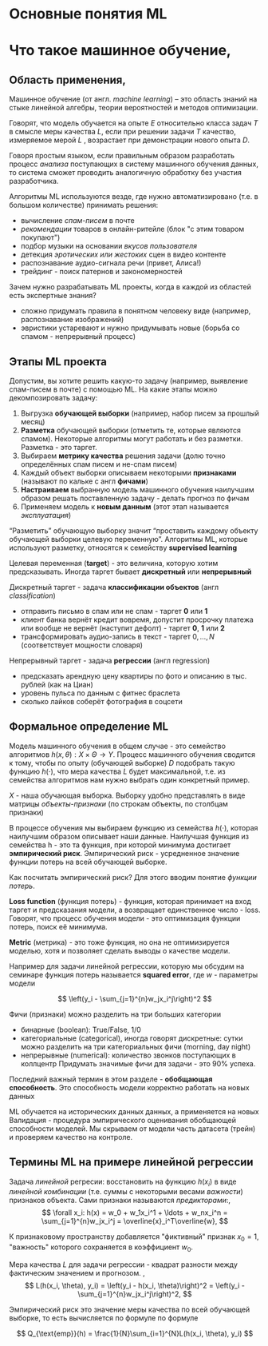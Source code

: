 # Основные понятия ML

# Что такое машинное обучение,

## Область применения,

Машинное обучение (от англ. *machine learning*) – это область знаний на стыке линейной алгебры, теории вероятностей и методов оптимизации.

Говорят, что модель обучается на опыте $E$ относительно класса задач $T$ в смысле меры качества $L$, если при решении задачи $T$ качество, измеряемое мерой $L$ , возрастает при демонстрации нового опыта $D$.

Говоря простым языком, если правильным образом разработать процесс *анализа* поступающих в систему машинного обучения данных, то система сможет проводить аналогичную обработку без участия разработчика.

Алгоритмы ML используются везде, где нужно автоматизировано (т.е. в большом количестве) принимать решения:

* вычисление *спам-писем* в почте
* *рекомендации* товаров в онлайн-ритейле (блок "с этим товаром покупают")
* подбор музыки на основании *вкусов пользователя*
* детекция *эротических или жестоких* сцен в видео контенте
* распознавание аудио-сигнала речи (привет, Алиса!)
* трейдинг - поиск патернов и закономерностей


Зачем нужно разрабатывать ML проекты, когда в каждой из областей есть экспертные знания?

* сложно придумать правила  в понятном человеку виде (например, распознавание изображений)
* эвристики устаревают и нужно придумывать новые (борьба со спамом - непрерывный процесс)

## Этапы ML проекта

Допустим, вы хотите решить какую-то задачу (например, выявление спам-писем в почте) с помощью ML. На какие этапы можно декомпозировать задачу:
1. Выгрузка **обучающей выборки** (например, набор писем за прошлый месяц)
1. **Разметка** обучающей выборки (отметить те, которые являются спамом). Некоторые алгоритмы могут работать и без разметки. Разметка - это таргет.
1. Выбираем **метрику качества** решения задачи (долю точно определённых спам писем и не-спам писем)
1. Каждый объект выборки описываем некоторыми **признаками** (называют по кальке с англ **фичами**)
1. **Настраиваем** выбранную модель машинного обучения наилучшим образом решать поставленную задачу - делать прогноз по фичам
1. Применяем модель к **новым данным** (этот этап называется *эксплуатация*)

“Разметить” обучающую выборку значит “проставить каждому объекту обучающей выборки целевую переменную”. Алгоритмы ML, которые используют разметку, относятся к семейству **supervised learning**

Целевая переменная (**target**) - это величина, которую хотим предсказывать. Иногда таргет бывает **дискретный** или **непрерывный**

Дискретный таргет - задача **классификации объектов** (англ *classification*)

* отправить письмо в спам или не спам - таргет **0** или **1**
* клиент банка вернёт кредит вовремя, допустит просрочку платежа или вообще не вернёт (наступит дефолт) - таргет **0**, **1** или **2**
* трансформировать аудио-запись в текст - таргет $0,\ldots ,N$ (соответствует мощности словаря) 

Непрерывный таргет - задача **регрессии** (англ regression)
* предсказать арендную цену квартиры по фото и описанию в тыс. рублей (как на Циан)
* уровень пульса по данным с фитнес браслета
* сколько лайков соберёт фотография в соцсети

## Формальное определение ML

Модель машинного обучения в общем случае  - это семейство алгоритмов $h(x, \theta): X \times \Theta \rightarrow Y$. Процесс машинного обучения сводится к тому, чтобы по опыту (обучающей выборке) $D$ подобрать такую функцию $h(\cdot)$, что мера качества $L$ будет максимальной, т.е. из семейства алгоритмов нам нужно выбрать один конкретный пример.

$X$ - наша обучающая выборка. Выборку удобно представлять в виде матрицы *объекты-признаки* (по строкам объекты, по столбцам признаки)

В процессе обучения мы выбираем функцию из семейства $h(\cdot)$, которая наилучшим образом описывает наши данные.
Наилучшая функция из семейства h - это та функция, при которой минимума достигает **эмпирический риск**.  Эмпирический риск - усредненное значение функции потерь на всей обучающей выборке. 

Как посчитать эмпирический риск? Для этого вводим понятие *функции потерь*.

**Loss function**  (функция потерь) - функция, которая принимает на вход таргет и предсказания модели, а возвращает единственное число - loss. Говорят, что процесс обучения модели - это оптимизация функции потерь, поиск её минимума.

**Metric** (метрика) - это тоже функция, но она не оптимизируется моделью, хотя и позволяет сделать выводы о качестве модели.

Например для задачи линейной регрессии, которую мы обсудим на семинаре функция потерь называется **squared error**, где $w$ - параметры модели

$$
\left(y_i -  \sum_{j=1}^{n}w_jx_i^j\right)^2
$$

Фичи (признаки) можно разделить на три больших категории
* бинарные (boolean): True/False, 1/0
* категориальные (categorical), иногда говорят дискретные: сутки можно разделить на три категориальных фичи (morning, day night)
* непрерывные (numerical): количество звонков поступающих в коллцентр
Придумать значимые фичи для задачи - это 90% успеха.

Последний важный термин в этом разделе - **обобщающая способность**. Это способность модели корректно работать на новых данных

ML обучается на исторических данных данных, а применяется на новых
Валидация - процедура эмпирического оценивания обобщающей способности моделей. Мы скрываем от модели часть датасета (трейн) и проверяем качество на контроле.


## Термины ML на примере линейной регрессии

Задача *линейной* регресии: восстановить на функцию $h(x_i)$ в виде *линейной комбинации* (т.е. суммы с некоторыми весами *важности*) признаков объекта. Сами признаки называются *предикторами*:,
$$
\forall x_i: h(x) = w_0 + w_1x_i^1 + \ldots + w_nx_i^n = \sum_{j=1}^{n}w_jx_i^j = \overline{x}_i^T\overline{w},
$$

К признаковому пространству добавляется "фиктивный" признак $x_0=1$, "важность" которого сохраняется в коэффициент $w_0$.

Мера качества $L$ для задачи регрессии - квадрат разности между фактическим значением и прогнозом. ,
$$
L(h(x_i, \theta), y_i) = \left(y_i - h(x_i, \theta)\right)^2 = \left(y_i -  \sum_{j=1}^{n}w_jx_i^j\right)^2,
$$

Эмпирический риск это значение меры качества по всей обучающей выборке, то есть вычисляется по формуле по формуле 

$$
Q_{\text{emp}}(h) = \frac{1}{N}\sum_{i=1}^{N}L(h(x_i, \theta), y_i)
$$